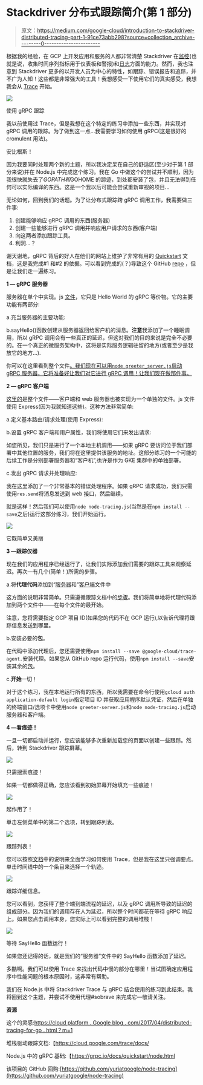# Stackdriver 分布式跟踪简介(第 1 部分)

> 原文：<https://medium.com/google-cloud/introduction-to-stackdriver-distributed-tracing-part-1-91ce73abb298?source=collection_archive---------0----------------------->

根据我的经验，在 GCP 上开发应用和服务的人都非常清楚 Stackdriver 在[监控](https://cloud.google.com/monitoring/docs/)(也就是说，收集时间序列指标用于仪表板和警报)和[日志](https://cloud.google.com/logging/docs/)方面的能力。然而，我也注意到 Stackdriver 更多的以开发人员为中心的特性，如跟踪、错误报告和追踪，并不广为人知！这些都是非常强大的工具！我想感受一下使用它们的真实感受，我想我会从 [Trace](https://cloud.google.com/trace/) 开始。

![](img/8d34f3abed337a4d7ef8584610870ce0.png)

使用 gRPC 跟踪

我以前使用过 Trace，但是我想在这个特定的练习中添加一些东西，并实现对 gRPC 调用的跟踪。为了做到这一点…我需要学习如何使用 gRPC(这是很好的 cromulent 用法)。

安比根斯！

因为我要同时处理两个新的主题，所以我决定呆在自己的舒适区(至少对于第 1 部分来说)并在 Node.js 中完成这个练习。我在 Go 中做这个的尝试并不顺利，因为我很快就失去了$GOPATH 和$GOHOME 的踪迹，到处都安装了包，并且无法得到任何可以实际编译的东西。这是一个我以后可能会尝试重新审视的项目…

无论如何，回到我们的话题。为了让分布式跟踪跨 gRPC 调用工作，我需要做三件事:

1.  创建能够响应 gRPC 调用的东西(服务器)
2.  创建一些能够进行 gRPC 调用并响应用户请求的东西(客户端)
3.  向这两者添加跟踪工具。
4.  利润…？

谢天谢地，gRPC 背后的好人在他们的网站上维护了非常有用的 [Quickstart](https://grpc.io/docs/quickstart/node.html) 文档，这是我完成#1 和#2 的依据。可以看到完成的(？)导致这个 GitHub [repo](https://github.com/yuriatgoogle/node-tracing) ，但是让我们走一遍练习。

**1 — gRPC 服务器**

服务器在单个中实现。js [文件](https://github.com/yuriatgoogle/node-tracing/blob/master/greeter_server.js)，它只是 Hello World 的 gRPC 等价物。它的主要功能有两部分:

a.充当服务器的主要功能:

b.sayHello()函数创建从服务器返回给客户机的消息。**注意**我添加了一个睡眠调用，所以 gRPC 调用会有一些真正的延迟，但这对我们的目的来说是完全不必要的。在一个真正的微服务架构中，这将是实际服务逻辑驻留的地方(或者至少是我放它的地方…).

你可以在这里看到整个文件[。我们现在可以用`node greeter_server.js`启动 gRPC 服务器，它将准备好让我们对它进行 gRPC 调用！让我们现在做那件事。](https://github.com/yuriatgoogle/node-tracing/blob/master/greeter_server.js)

**2 — gRPC 客户端**

[这里的](https://github.com/yuriatgoogle/node-tracing/blob/master/node-tracing.js)是整个文件——客户端和 web 服务器也被实现为一个单独的文件。js 文件使用 Express(因为我就知道这些)。这种方法非常简单:

a.定义基本路由/请求处理(使用 Express):

b.设置 gRPC 客户端和用户属性，我们将使用它们来发出请求:

如您所见，我们只是进行了一个本地主机调用——如果 gRPC 要访问位于我们部署中其他位置的服务，我们将在这里提供该服务的地址。这部分练习的一个可能的后续工作是分别部署服务器和“客户机”,也许是作为 GKE 集群中的单独部署。

c.发出 gRPC 请求并处理响应:

我在这里添加了一个非常基本的错误处理程序。如果 gRPC 请求成功，我们只需使用`res.send`将消息发送到 web 接口，然后继续。

就是这样！然后我们可以使用`node node-tracing.js`(当然是在`npm install --save`之后)运行这部分练习，我们开始运行。

![](img/41e67814493defa7d39d48cf0c7d29eb.png)

它既简单又美丽

**3 —跟踪仪器**

现在我们的应用程序已经运行了，让我们实际添加我们需要的跟踪工具来观察延迟。再次—有几个(简单！)所需的步骤。

a.将**代理代码**添加到“[服务器](https://github.com/yuriatgoogle/node-tracing/blob/master/greeter_server.js)和“[客户端](https://github.com/yuriatgoogle/node-tracing/blob/master/node-tracing.js)文件中

这方面的说明非常简单。只需遵循跟踪文档中的[步骤](https://cloud.google.com/trace/docs/setup/nodejs)。我们将简单地将代理代码添加到两个文件中——在每个文件的最开始。

注意，您将需要指定 GCP 项目 ID(如果您的代码不在 GCP 运行),以告诉代理将跟踪信息发送到哪里。

b.安装必要的**包**。

在代码中添加代理后，您还需要使用`npm install --save @google-cloud/trace-agent.`安装代理。如果您从 GitHub repo 运行代码，使用`npm install --save`安装其余的[包](https://github.com/yuriatgoogle/node-tracing/blob/master/package.json)。

c.**开始**一切！

对于这个练习，我在本地运行所有的东西，所以我需要在命令行使用`gcloud auth application-default login`指定项目 ID 并获取应用程序默认凭证，然后在单独的终端窗口/选项卡中使用`node greeter-server.js`和`node node-tracing.js`启动服务器和客户端。

**4 —看痕迹！**

一旦一切都启动并运行，您应该能够多次重新加载您的页面以创建一些跟踪。然后，转到 Stackdriver 跟踪屏幕。

![](img/3530e9957643503f1c74c03279b608ab.png)

只需搜索痕迹！

如果一切都做得正确，您应该看到初始屏幕开始填充一些痕迹！

![](img/179b361244bd3d960831c0e01ea33927.png)

起作用了！

单击左侧菜单中的第二个选项，转到跟踪列表。

![](img/f306d925b1b47d00be6735d43cc36085.png)

跟踪列表！

您可以按照[文档](https://cloud.google.com/trace/docs/trace-overview)中的说明来全面学习如何使用 Trace，但是我在这里只强调要点。单击时间线中的一个条目来选择一个轨迹。

![](img/45be9122d7db0832107cb7694c300bc7.png)

跟踪详细信息。

您可以看到，您获得了整个端到端流程的延迟，以及 gRPC 调用所导致的延迟的组成部分。因为我们的调用存在人为延迟，所以整个时间都花在等待 gRPC 响应上。如果您点击调用本身，您实际上可以看到完整的调用堆栈！

![](img/e499f9c073cbf4c4fecb74baadfec18d.png)

等待 SayHello 函数运行！

如果您还记得的话，就是我们的“服务器”文件中的 SayHello 函数添加了延迟。

多酷啊。我们可以使用 Trace 来找出代码中慢的部分在哪里！当试图确定应用程序中性能问题的根本原因时，这非常有帮助。

我们在 Node.js 中将 Stackdriver Trace 与 gRPC 结合使用的练习到此结束。我将回到这个主题，并尝试不使用代理#sobrave 来完成它—敬请关注。

**资源**

这个的灵感:[https://cloud platform . Google blog . com/2017/04/distributed-tracing-for-go . html？m=1](https://cloudplatform.googleblog.com/2017/04/distributed-tracing-for-Go.html?m=1)

堆栈驱动跟踪文档:【https://cloud.google.com/trace/docs/ 

Node.js 中的 gRPC 基础:【https://grpc.io/docs/quickstart/node.html 

该项目的 GitHub 回购:[https://github.com/yuriatgoogle/node-tracing](https://github.com/yuriatgoogle/node-tracing)